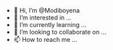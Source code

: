 - 👋 Hi, I’m @Modiboyena
- 👀 I’m interested in ...
- 🌱 I’m currently learning ...
- 💞️ I’m looking to collaborate on ...
- 📫 How to reach me ...

<!---
Modiboyena/Modiboyena is a ✨ special ✨ repository because its `README.md` (this file) appears on your GitHub profile.
You can click the Preview link to take a look at your changes.
--->
